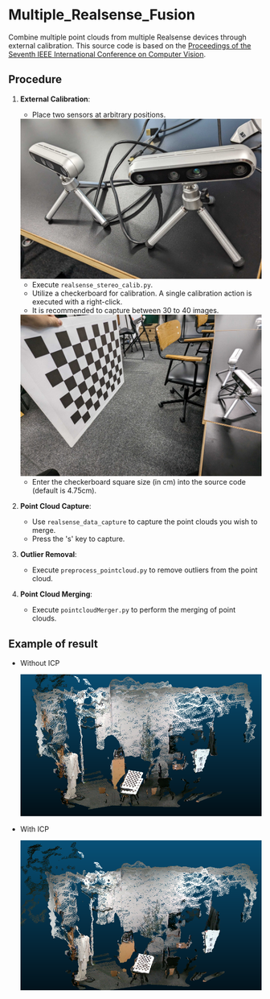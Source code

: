 # Multiple_Realsense_Fusion

Combine multiple point clouds from multiple Realsense devices through external calibration. This source code is based on the [Proceedings of the Seventh IEEE International Conference on Computer Vision](https://ieeexplore.ieee.org/document/791183).

## Procedure

1. **External Calibration**:

   - Place two sensors at arbitrary positions.

   <img src="assets\images\sensors.jpg" width = 500 title="Example of sensor placement">

   - Execute `realsense_stereo_calib.py`.
   - Utilize a checkerboard for calibration. A single calibration action is executed with a right-click.
   - It is recommended to capture between 30 to 40 images.

    <img src="assets\images\calibration.jpg" width = 500 title="Calibration using a checkerboard">
     
   - Enter the checkerboard square size (in cm) into the source code (default is 4.75cm).

2. **Point Cloud Capture**:

   - Use `realsense_data_capture` to capture the point clouds you wish to merge.
   - Press the 's' key to capture.

3. **Outlier Removal**:

   - Execute `preprocess_pointcloud.py` to remove outliers from the point cloud.

4. **Point Cloud Merging**:
   - Execute `pointcloudMerger.py` to perform the merging of point clouds.

## Example of result

- Without ICP

  <img src="assets\images\result_sample.png" width = 500 title="Example of result">

- With ICP

  <img src="assets\images\result_sample2.png" width = 500 title="Example of result2">
